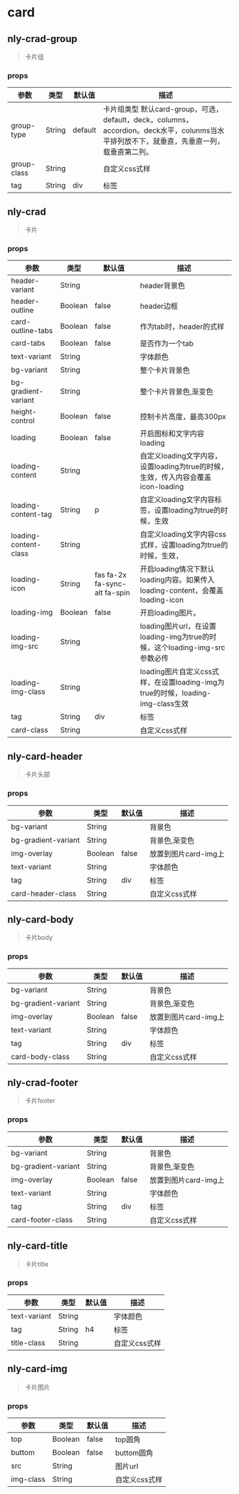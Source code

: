 # card

## nly-crad-group

> 卡片组

### props

参数 | 类型 |  默认值 | 描述
-|-|-|-
group-type | String | default | 卡片组类型 默认card-group，可选，default，deck，columns，accordion。deck水平，colunms当水平排列放不下，就垂直，先垂直一列，载垂直第二列。
group-class | String |  | 自定义css式样
tag | String | div | 标签

## nly-crad

> 卡片

### props

参数 | 类型 |  默认值 | 描述
-|-|-|-
header-variant | String |  | header背景色
header-outline | Boolean | false | header边框
card-outline-tabs | Boolean | false | 作为tab时，header的式样
card-tabs | Boolean | false | 是否作为一个tab
text-variant | String |  | 字体颜色
bg-variant | String |  | 整个卡片背景色
bg-gradient-variant | String |  | 整个卡片背景色,渐变色
height-control | Boolean | false | 控制卡片高度，最高300px
loading | Boolean | false | 开启图标和文字内容loading
loading-content | String |  | 自定义loading文字内容，设置loading为true的时候，生效，传入内容会覆盖icon-loading
loading-content-tag | String | p | 自定义loading文字内容标签，设置loading为true的时候，生效
loading-content-class | String |  | 自定义loading文字内容css式样，设置loading为true的时候，生效，
loading-icon | String | fas fa-2x fa-sync-alt fa-spin | 开启loading情况下默认loading内容。如果传入loading-content，会覆盖loading-icon
loading-img | Boolean | false | 开启loading图片。
loading-img-src | String |  | loading图片url，在设置loading-img为true的时候，这个loading-img-src参数必传
loading-img-class | String |  | loading图片自定义css式样，在设置loading-img为true的时候，loading-img-class生效
tag | String | div | 标签
card-class | String |  |自定义css式样

## nly-card-header

> 卡片头部

### props

参数 | 类型 |  默认值 | 描述
-|-|-|-
bg-variant | String |  | 背景色
bg-gradient-variant | String |  | 背景色,渐变色
img-overlay | Boolean | false | 放置到图片card-img上
text-variant | String |  | 字体颜色
tag | String | div | 标签
card-header-class | String |  | 自定义css式样


## nly-card-body

> 卡片body

### props

参数 | 类型 |  默认值 | 描述
-|-|-|-
bg-variant | String |  | 背景色
bg-gradient-variant | String |  | 背景色,渐变色
img-overlay | Boolean | false | 放置到图片card-img上
text-variant | String |  | 字体颜色
tag | String | div | 标签
card-body-class | String |  | 自定义css式样

## nly-crad-footer

> 卡片footer

### props

参数 | 类型 |  默认值 | 描述
-|-|-|-
bg-variant | String |  | 背景色
bg-gradient-variant | String |  | 背景色,渐变色
img-overlay | Boolean | false | 放置到图片card-img上
text-variant | String |  | 字体颜色
tag | String | div | 标签
card-footer-class | String |  | 自定义css式样

## nly-card-title

> 卡片title

### props

参数 | 类型 |  默认值 | 描述
-|-|-|-
text-variant | String |  | 字体颜色
tag | String | h4 | 标签
title-class | String |  | 自定义css式样

## nly-card-img

> 卡片图片

### props

参数 | 类型 |  默认值 | 描述
-|-|-|-
top | Boolean | false | top圆角
buttom | Boolean | false | buttom圆角
src | String |  | 图片url
img-class | String |  | 自定义css式样